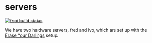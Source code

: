 # servers

[![fred build status](https://img.shields.io/endpoint?label=fred&url=https%3A%2F%2Fhydra.technicie.nl%2Fjob%2Fservers%2Fmain%2Fservers-release%2Fshield)](https://hydra.technicie.nl/jobset/servers/main/latest-eval)

We have two hardware servers, fred and ivo, which are set up with the [Erase Your Darlings] setup.


[Erase Your Darlings]: https://grahamc.com/blog/erase-your-darlings
